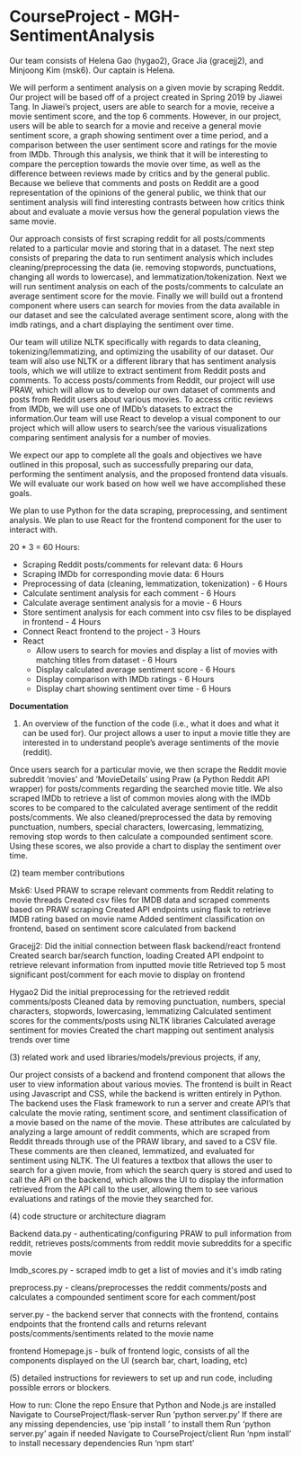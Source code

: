 # CourseProject - MGH-SentimentAnalysis

Our team consists of Helena Gao (hygao2), Grace Jia (gracejj2), and Minjoong Kim (msk6). Our captain is Helena.

We will perform a sentiment analysis on a given movie by scraping Reddit. Our project will be based off of a project created in Spring 2019 by Jiawei Tang. In Jiawei’s project, users are able to search for a movie, receive a movie sentiment score, and the top 6 comments. However, in our project, users will be able to search for a movie and receive a general movie sentiment score, a graph showing sentiment over a time period, and a comparison between the user sentiment score and ratings for the movie from IMDb. Through this analysis, we think that it will be interesting to compare the perception towards the movie over time, as well as the difference between reviews made by critics and by the general public. Because we believe that comments and posts on Reddit are a good representation of the opinions of the general public, we think that our sentiment analysis will find interesting contrasts between how critics think about and evaluate a movie versus how the general population views the same movie.

Our approach consists of first scraping reddit for all posts/comments related to a particular movie and storing that in a dataset. The next step consists of preparing the data to run sentiment analysis which includes cleaning/preprocessing the data (ie. removing stopwords, punctuations, changing all words to lowercase), and lemmatization/tokenization. Next we will run sentiment analysis on each of the posts/comments to calculate an average sentiment score for the movie. Finally we will build out a frontend component where users can search for movies from the data available in our dataset and see the calculated average sentiment score, along with the imdb ratings, and a chart displaying the sentiment over time. 

Our team will utilize NLTK specifically with regards to data cleaning, tokenizing/lemmatizing, and optimizing the usability of our dataset. Our team will also use NLTK or a different library that has sentiment analysis tools, which we will utilize to extract sentiment from Reddit posts and comments. To access posts/comments from Reddit, our project will use PRAW, which will allow us to develop our own dataset of comments and posts from Reddit users about various movies. To access critic reviews from IMDb, we will use one of IMDb’s datasets to extract the information.Our team will use React to develop a visual component to our project which will allow users to search/see the various visualizations comparing sentiment analysis for a number of movies. 

We expect our app to complete all the goals and objectives we have outlined in this proposal, such as successfully preparing our data, performing the sentiment analysis, and the proposed frontend data visuals. We will evaluate our work based on how well we have accomplished these goals.

We plan to use Python for the data scraping, preprocessing, and sentiment analysis. We plan to use React for the frontend component for the user to interact with. 

20 * 3 = 60 Hours:
- Scraping Reddit posts/comments for relevant data: 6 Hours
- Scraping IMDb for corresponding movie data: 6 Hours
- Preprocessing of data (cleaning, lemmatization, tokenization) - 6 Hours
- Calculate sentiment analysis for each comment - 6 Hours
- Calculate average sentiment analysis for a movie - 6 Hours
- Store sentiment analysis for each comment into csv files to be displayed in frontend - 4 Hours
- Connect React frontend to the project - 3 Hours
- React
  - Allow users to search for movies and display a list of movies with matching titles from dataset - 6 Hours
  - Display calculated average sentiment score - 6 Hours
  - Display comparison with IMDb ratings - 6 Hours
  - Display chart showing sentiment over time - 6 Hours


**Documentation**
1) An overview of the function of the code (i.e., what it does and what it can be used for). 
Our project allows a user to input a movie title they are interested in to understand people’s average sentiments of the movie (reddit). 

Once users search for a particular movie, we then scrape the Reddit movie subreddit ‘movies’ and ‘MovieDetails’ using Praw (a Python Reddit API wrapper) for posts/comments regarding the searched movie title. We also scraped IMDb to retrieve a list of common movies along with the IMDb scores to be compared to the calculated average sentiment of the reddit posts/comments. We also cleaned/preprocessed the data by removing punctuation, numbers, special characters, lowercasing, lemmatizing, removing stop words to then calculate a compounded sentiment score. Using these scores, we also provide a chart to display the sentiment over time.


 (2) team member contributions

Msk6: 
Used PRAW to scrape relevant comments from Reddit relating to movie threads
Created csv files for IMDB data and scraped comments based on PRAW scraping
Created API endpoints using flask to retrieve IMDB rating based on movie name
 Added sentiment classification on frontend, based on sentiment score calculated from backend

Gracejj2:
Did the initial connection between flask backend/react frontend
Created search bar/search function, loading
Created API endpoint to retrieve relevant information from inputted movie title
Retrieved top 5 most significant post/comment for each movie to display on frontend

Hygao2 
Did the initial preprocessing for the retrieved reddit comments/posts
Cleaned data by removing punctuation, numbers, special characters, stopwords, lowercasing, lemmatizing
Calculated sentiment scores for the comments/posts using NLTK libraries
Calculated average sentiment for movies
Created the chart mapping out sentiment analysis trends over time


(3) related work and used libraries/models/previous projects, if any, 


Our project consists of a backend and frontend component that allows the user to view information about various movies. The frontend is built in React using Javascript and CSS, while the backend is written entirely in Python. The backend uses the Flask framework to run a server and create API’s that calculate the movie rating, sentiment score, and sentiment classification of a movie based on the name of the movie. These attributes are calculated by analyzing a large amount of reddit comments, which are scraped from Reddit threads through use of the PRAW library, and saved to a CSV file. These comments are then cleaned, lemmatized, and evaluated for sentiment using NLTK. The UI features a textbox that allows the user to search for a given movie, from which the search query is stored and used to call the API on the backend, which allows the UI to display the information retrieved from the API call to the user, allowing them to see various evaluations and ratings of the movie they searched for. 



(4) code structure or architecture diagram

Backend
data.py - authenticating/configuring PRAW to pull information from reddit, retrieves posts/comments from reddit movie subreddits for a specific movie

Imdb_scores.py - scraped imdb to get a list of movies and it's imdb rating

preprocess.py - cleans/preprocesses the reddit comments/posts and calculates a compounded sentiment score for each comment/post

server.py - the backend server that connects with the frontend, contains endpoints that the frontend calls and returns relevant posts/comments/sentiments related to the movie name

frontend
Homepage.js - bulk of frontend logic, consists of all the components displayed on the UI (search bar, chart, loading, etc)


(5) detailed instructions for reviewers to set up and run code, including possible errors or blockers.

How to run:
Clone the repo
Ensure that Python and Node.js are installed
Navigate to CourseProject/flask-server
Run ‘python server.py’
If there are any missing dependencies, use ‘pip install <package>’ to install them
Run ‘python server.py’ again if needed
Navigate to CourseProject/client
Run ‘npm install’ to install necessary dependencies
Run ‘npm start’



